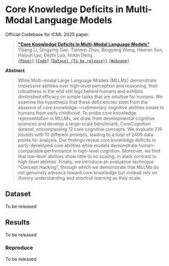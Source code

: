 # Core Knowledge Deficits in Multi-Modal Language Models
Official Codebase for ICML 2025 paper.
>[__"Core Knowledge Deficits in Multi-Modal Language Models"__](https://arxiv.org/abs/2410.10855)<br>
>Yijiang Li, Qingying Gao, Tianwei Zhao, Bingyang Wang, Haoran Sun, Haiyun Lyu, Dezhi Luo, Hokin Deng<br>
[`[Paper]`](https://arxiv.org/abs/2410.10855) [`[Code]`](https://github.com/williamium3000/core-knowledge) [`[Dataset (To be release)]`]() [`[Webpage]`](https://williamium3000.github.io/core-knowledge/)

***Abstract.***
> While Multi-modal Large Language Models (MLLMs) demonstrate impressive abilities over high-level perception and reasoning, their robustness in the wild still lags behind humans and exhibits diminished efficacy on simple tasks that are
intuitive for humans. We examine the hypothesis that these deficiencies stem from the absence of core knowledge—rudimentary cognitive abilities innate to humans from early childhood. To probe core knowledge representation in MLLMs, we draw from developmental cognitive sciences
and develop a large-scale benchmark, CoreCognition dataset, encompassing 12 core cognitive concepts. We evaluate 219 models with 10 different prompts, leading to a total of 2409 data points for analysis. Our findings reveal core knowledge
deficits in early-developed core abilities while models demonstrate human-comparable performance in high-level cognition. Moreover, we find
that low-level abilities show little to no scaling, in stark contrast to high-level abilities. Finally, we introduce an evaluation technique “Concept Hacking”, through which we demonstrate that MLLMs do not genuinely advance toward core knowledge but instead rely on illusory understanding and shortcut learning as they scale.

## Dataset

To be released


## Results
To be released

### Reproduce
To be released


